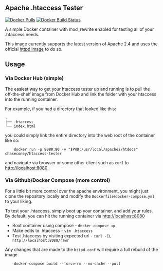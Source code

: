 
## Apache .htaccess Tester

[![Docker Pulls](https://img.shields.io/docker/pulls/chaseconey/htaccess-tester.svg?style=flat-square)]()
[![Docker Build Status](https://img.shields.io/docker/build/chaseconey/htaccess-tester.svg?style=flat-square)]()

A simple Docker container with mod_rewrite enabled for testing all of your .htaccess needs.

This image currently supports the latest version of Apache 2.4 and uses the official [httpd image](https://hub.docker.com/_/httpd/) to do so.

## Usage

### Via Docker Hub (simple)

The easiest way to get your htaccess tester up and running is to pull the off-the-shelf image from Docker Hub and link the folder with your htaccess into the running container.

For example, if you had a directory that looked like this:

```
.
├── .htaccess
└── index.html
```

you could simply link the entire directory into the web root of the container like so:

```
    docker run -p 8080:80 -v "$PWD:/usr/local/apache2/htdocs" chaseconey/htaccess-tester
```

and navigate via browser or some other client such as `curl` to [http://localhost:8080](https://localhost:8080).

### Via Github/Docker Compose (more control)

For a little bit more control over the apache environment, you might just clone the repository locally and modify the `Dockerfile`/`docker-compose.yml` to your liking.

To test your .htaccess, simply boot up your container, and add your rules. By default, you can hit the running container via [http://localhost:8080](http://localhost:8080)

* Boot container using compose - `docker-compose up`
* Make edits to .htaccess - `vim .htaccess`
* Test .htaccess by visiting expected url - `curl -IL http://localhost:8080/rawr`

Any changes that are made to the `httpd.conf` will require a full rebuild of the image

```
    docker-compose build --force-rm --no-cache --pull
```
